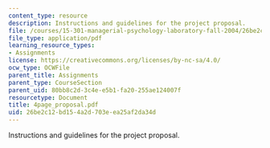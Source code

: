 ```yaml
---
content_type: resource
description: Instructions and guidelines for the project proposal.
file: /courses/15-301-managerial-psychology-laboratory-fall-2004/26be2c12bd154a2d703eea25af2da34d_4page_proposal.pdf
file_type: application/pdf
learning_resource_types:
- Assignments
license: https://creativecommons.org/licenses/by-nc-sa/4.0/
ocw_type: OCWFile
parent_title: Assignments
parent_type: CourseSection
parent_uid: 80bb8c2d-3c4e-e5b1-fa20-255ae124007f
resourcetype: Document
title: 4page_proposal.pdf
uid: 26be2c12-bd15-4a2d-703e-ea25af2da34d
---
```

Instructions and guidelines for the project proposal.